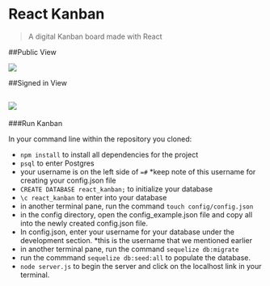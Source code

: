 # React Kanban
> A digital Kanban board made with React

##Public View

![](https://github.com/reneechar/React-Kanban/blob/master/github_images/src1.png)

##Signed in View

![](https://github.com/reneechar/React-Kanban/blob/master/github_images/src2.png)
---



###Run Kanban

In your command line within the repository you cloned:
- `npm install` to install all dependencies for the project
- `psql` to enter Postgres
- your username is on the left side of `=#` *keep note of this username for creating your config.json file
- `CREATE DATABASE react_kanban;` to initialize your database
- `\c react_kanban` to enter into your database
- in another terminal pane, run the command `touch config/config.json`
- in the config directory, open the config_example.json file and copy all into the newly created config.json file.
- In config.json, enter your username for your database under the development section. *this is the username that we mentioned earlier
- in another terminal pane, run the command `sequelize db:migrate`
- run the commmand `sequelize db:seed:all` to populate the database.
- `node server.js` to begin the server and click on the localhost link in your terminal.